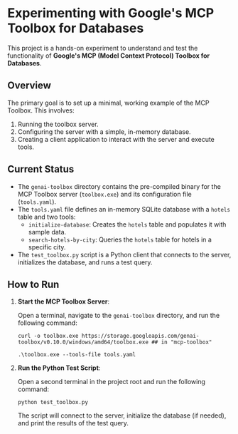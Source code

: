 # Experimenting with Google's MCP Toolbox for Databases

This project is a hands-on experiment to understand and test the functionality of **Google's MCP (Model Context Protocol) Toolbox for Databases**.

## Overview

The primary goal is to set up a minimal, working example of the MCP Toolbox. This involves:

1.  Running the toolbox server.
2.  Configuring the server with a simple, in-memory database.
3.  Creating a client application to interact with the server and execute tools.

## Current Status

-   The `genai-toolbox` directory contains the pre-compiled binary for the MCP Toolbox server (`toolbox.exe`) and its configuration file (`tools.yaml`).
-   The `tools.yaml` file defines an in-memory SQLite database with a `hotels` table and two tools:
    -   `initialize-database`: Creates the `hotels` table and populates it with sample data.
    -   `search-hotels-by-city`: Queries the `hotels` table for hotels in a specific city.
-   The `test_toolbox.py` script is a Python client that connects to the server, initializes the database, and runs a test query.

## How to Run

1.  **Start the MCP Toolbox Server**:

    Open a terminal, navigate to the `genai-toolbox` directory, and run the following command:

    ```shell
    curl -o toolbox.exe https://storage.googleapis.com/genai-toolbox/v0.10.0/windows/amd64/toolbox.exe ## in "mcp-toolbox"

    .\toolbox.exe --tools-file tools.yaml
    ```

2.  **Run the Python Test Script**:

    Open a second terminal in the project root and run the following command:

    ```shell
    python test_toolbox.py
    ```

    The script will connect to the server, initialize the database (if needed), and print the results of the test query.

